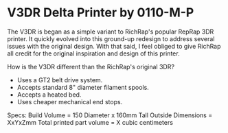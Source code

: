 # V3DR Delta Printer by 0110-M-P
The V3DR is began as a simple variant to RichRap's popular RepRap 3DR printer. It quickly evolved into this ground-up redesign to address several issues with the original design. With that said, I feel obliged to give RichRap all credit for the original inspiration and design of this printer.

How is the V3DR different than the RichRap's original 3DR?
- Uses a GT2 belt drive system.
- Accepts standard 8" diameter filament spools.
- Accepts a heated bed.
- Uses cheaper mechanical end stops.

Specs:
Build Volume = 150 Diameter x 160mm Tall
Outside Dimensions = XxYxZmm
Total printed part volume = X cubic centimeters

